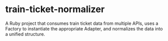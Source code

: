 # train-ticket-normalizer
A Ruby project that consumes train ticket data from multiple APIs, uses a Factory to instantiate the appropriate Adapter, and normalizes the data into a unified structure.
